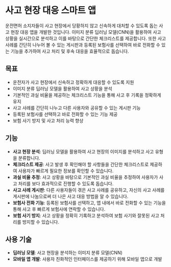 # 사고 현장 대응 스마트 앱

운전면허 소지자들이 사고 현장에서 당황하지 않고 신속하게 대처할 수 있도록 돕는 사고 현장 대응 앱을 개발한 것입니다. 이미지 분류 딥러닝 모델(CNN)을 활용하여 사고 상황을 실시간으로 분석하고 이를 바탕으로 간단한 체크리스트를 제공합니다. 또한 사고 사례를 간단히 나누어 볼 수 있는 게시판과 등록된 보험사를 선택하여 바로 전화할 수 있는 기능을 추가하여 사고 처리 및 후속 대응을 효율적으로 돕습니다.

## 목표

- 운전자가 사고 현장에서 신속하고 정확하게 대응할 수 있도록 지원
- 이미지 분류 딥러닝 모델을 활용하여 사고 상황을 분석
- 기본적인 과실 비율을 제공하는 체크리스트 기능을 통해 사고 후 기록을 정확하게 유지
- 사고 사례를 간단히 나누고 다른 사용자와 공유할 수 있는 게시판 기능
- 등록된 보험사를 선택하고 바로 전화할 수 있는 기능 제공
- 보험 사기 방지 및 사고 처리 능력 향상

## 기능

- **사고 현장 분석**: 딥러닝 모델을 활용하여 사고 현장의 이미지를 분석하고 사고 유형을 분류합니다.
- **체크리스트 제공**: 사고 발생 후 확인해야 할 사항들을 간단한 체크리스트로 제공하여 사용자가 빠르게 필요한 정보를 확인할 수 있습니다.
- **과실 비율 추정**: 사고 상황을 바탕으로 기본적인 과실 비율을 추정하여 사용자가 사고 처리를 보다 효과적으로 진행할 수 있도록 돕습니다.
- **사고 사례 게시판**: 다른 사용자들이 겪은 사고 사례를 공유하고, 자신의 사고 사례를 게시판에 나눔으로써 더 나은 사고 대응 방법을 알 수 있습니다.
- **보험사 전화 기능**: 등록된 보험사를 선택하고, 앱 내에서 바로 전화할 수 있는 기능을 통해 사고 후 빠르게 보험사에 연락할 수 있습니다.
- **보험 사기 방지**: 사고 상황을 정확히 기록하고 분석하여 보험 사기와 잘못된 사고 처리를 방지할 수 있습니다.

## 사용 기술

- **딥러닝 모델**: 사고 현장을 분석하는 이미지 분류 모델(CNN)
- **모바일 앱 개발**: 사용자 친화적인 인터페이스를 제공하기 위해 모바일 앱으로 개발
